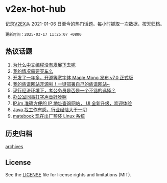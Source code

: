 # v2ex-hot-hub

 记录[V2EX](https://www.v2ex.com/)从 2021-01-06 日至今的热门话题。每小时抓取一次数据，按天[归档](archives)。

`更新时间：2025-03-17 11:25:07 +0800`

## 热议话题

1. [为什么中文编程没有发展下去呢](https://www.v2ex.com/t/1118805)
1. [我的情况需要买车么](https://www.v2ex.com/t/1118943)
1. [开发了一年多，开源等宽字体 Maple Mono 发布 v7.0 正式版](https://www.v2ex.com/t/1118902)
1. [我的族谱网站开源啦！一键部署自己的族谱网站~](https://www.v2ex.com/t/1118927)
1. [现行经济环境下，考公务员是否是一个不错的选择？](https://www.v2ex.com/t/1118907)
1. [办公室同事打字声音好吵啊](https://www.v2ex.com/t/1118933)
1. [IP.im 准确方便的 IP 地址查询网站， UI 全新升级，欢迎体验](https://www.v2ex.com/t/1118840)
1. [Java 找工作有感，行业经验大于一切](https://www.v2ex.com/t/1118813)
1. [matebook 现在出厂预装 Linux 系统](https://www.v2ex.com/t/1118928)

## 历史归档

[archives](archives)

## License

See the [LICENSE](LICENSE) file for license rights and limitations (MIT).
